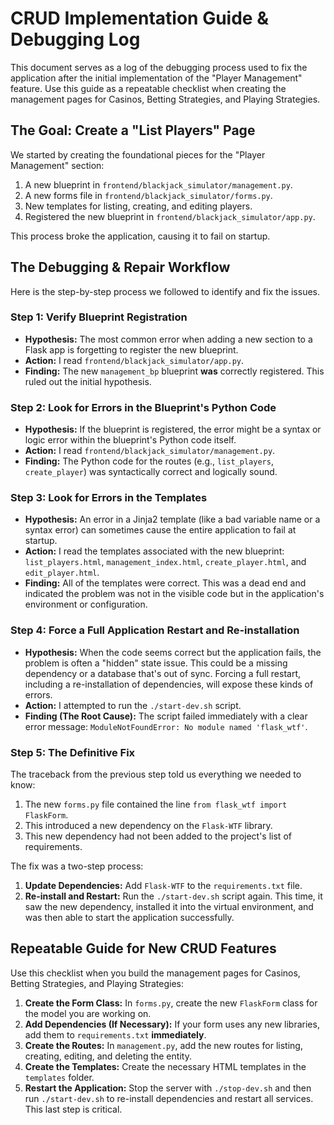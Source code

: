 # CRUD Implementation Guide & Debugging Log

This document serves as a log of the debugging process used to fix the application after the initial implementation of the "Player Management" feature. Use this guide as a repeatable checklist when creating the management pages for Casinos, Betting Strategies, and Playing Strategies.

## The Goal: Create a "List Players" Page

We started by creating the foundational pieces for the "Player Management" section:
1.  A new blueprint in `frontend/blackjack_simulator/management.py`.
2.  A new forms file in `frontend/blackjack_simulator/forms.py`.
3.  New templates for listing, creating, and editing players.
4.  Registered the new blueprint in `frontend/blackjack_simulator/app.py`.

This process broke the application, causing it to fail on startup.

## The Debugging & Repair Workflow

Here is the step-by-step process we followed to identify and fix the issues.

### Step 1: Verify Blueprint Registration

*   **Hypothesis:** The most common error when adding a new section to a Flask app is forgetting to register the new blueprint.
*   **Action:** I read `frontend/blackjack_simulator/app.py`.
*   **Finding:** The new `management_bp` blueprint **was** correctly registered. This ruled out the initial hypothesis.

### Step 2: Look for Errors in the Blueprint's Python Code

*   **Hypothesis:** If the blueprint is registered, the error might be a syntax or logic error within the blueprint's Python code itself.
*   **Action:** I read `frontend/blackjack_simulator/management.py`.
*   **Finding:** The Python code for the routes (e.g., `list_players`, `create_player`) was syntactically correct and logically sound.

### Step 3: Look for Errors in the Templates

*   **Hypothesis:** An error in a Jinja2 template (like a bad variable name or a syntax error) can sometimes cause the entire application to fail at startup.
*   **Action:** I read the templates associated with the new blueprint: `list_players.html`, `management_index.html`, `create_player.html`, and `edit_player.html`.
*   **Finding:** All of the templates were correct. This was a dead end and indicated the problem was not in the visible code but in the application's environment or configuration.

### Step 4: Force a Full Application Restart and Re-installation

*   **Hypothesis:** When the code seems correct but the application fails, the problem is often a "hidden" state issue. This could be a missing dependency or a database that's out of sync. Forcing a full restart, including a re-installation of dependencies, will expose these kinds of errors.
*   **Action:** I attempted to run the `./start-dev.sh` script.
*   **Finding (The Root Cause):** The script failed immediately with a clear error message: `ModuleNotFoundError: No module named 'flask_wtf'`.

### Step 5: The Definitive Fix

The traceback from the previous step told us everything we needed to know:
1.  The new `forms.py` file contained the line `from flask_wtf import FlaskForm`.
2.  This introduced a new dependency on the `Flask-WTF` library.
3.  This new dependency had not been added to the project's list of requirements.

The fix was a two-step process:

1.  **Update Dependencies:** Add `Flask-WTF` to the `requirements.txt` file.
2.  **Re-install and Restart:** Run the `./start-dev.sh` script again. This time, it saw the new dependency, installed it into the virtual environment, and was then able to start the application successfully.

## Repeatable Guide for New CRUD Features

Use this checklist when you build the management pages for Casinos, Betting Strategies, and Playing Strategies:

1.  **Create the Form Class:** In `forms.py`, create the new `FlaskForm` class for the model you are working on.
2.  **Add Dependencies (If Necessary):** If your form uses any new libraries, add them to `requirements.txt` **immediately**.
3.  **Create the Routes:** In `management.py`, add the new routes for listing, creating, editing, and deleting the entity.
4.  **Create the Templates:** Create the necessary HTML templates in the `templates` folder.
5.  **Restart the Application:** Stop the server with `./stop-dev.sh` and then run `./start-dev.sh` to re-install dependencies and restart all services. This last step is critical.
